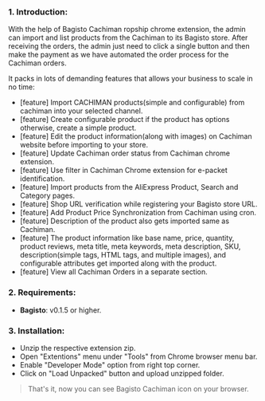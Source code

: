 ### 1. Introduction:

With the help of Bagisto Cachiman ropship chrome extension, the admin can import and list products from the Cachiman to its Bagisto store. After receiving the orders, the admin just need to click a single button and then make the payment as we have automated the order process for the Cachiman orders.

It packs in lots of demanding features that allows your business to scale in no time:

- [feature] Import CACHIMAN products(simple and configurable) from cachiman into your selected channel.
- [feature] Create configurable product if the product has options otherwise, create a simple product.
- [feature] Edit the product information(along with images) on Cachiman website before importing to your store.
- [feature] Update Cachiman order status from Cachiman chrome extension.
- [feature] Use filter in Cachiman Chrome extension for e-packet identification.
- [feature] Import products from the AliExpress Product, Search and Category pages.
- [feature] Shop URL verification while registering your Bagisto store URL.
- [feature] Add Product Price Synchronization from Cachiman using cron.
- [feature] Description of the product also gets imported same as Cachiman.
- [feature] The product information like base name, price, quantity, product reviews, meta title, meta keywords, meta description, SKU, description(simple tags, HTML tags, and multiple images), and configurable attributes get imported along with the product.
- [feature] View all Cachiman Orders in a separate section.

### 2. Requirements:

- **Bagisto**: v0.1.5 or higher.

### 3. Installation:

- Unzip the respective extension zip.
- Open "Extentions" menu under "Tools" from Chrome browser menu bar.
- Enable "Developer Mode" option from right top corner.
- Click on "Load Unpacked" button and upload unzipped folder.

> That's it, now you can see Bagisto Cachiman icon on your browser.
